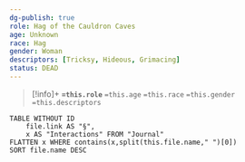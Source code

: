 ```yaml
---
dg-publish: true
role: Hag of the Cauldron Caves
age: Unknown
race: Hag
gender: Woman
descriptors: [Tricksy, Hideous, Grimacing]
status: DEAD
---
```



> [!info]+
> **`=this.role`**
> `=this.age` `=this.race` `=this.gender`
> `=this.descriptors` 

```dataview
TABLE WITHOUT ID
	file.link AS "§", 
	x AS "Interactions" FROM "Journal"
FLATTEN x WHERE contains(x,split(this.file.name," ")[0])
SORT file.name DESC
```
